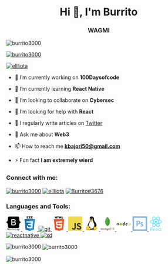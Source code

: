 <h1 align="center">Hi 👋, I'm Burrito</h1>
<h3 align="center">WAGMI</h3>

<p align="left"> <img src="https://komarev.com/ghpvc/?username=burrito3000&label=Profile%20views&color=0e75b6&style=flat" alt="burrito3000" /> </p>

<p align="left"> <a href="https://github.com/ryo-ma/github-profile-trophy"><img src="https://github-profile-trophy.vercel.app/?username=burrito3000" alt="burrito3000" /></a> </p>

<p align="left"> <a href="https://twitter.com/ellliota" target="blank"><img src="https://img.shields.io/twitter/follow/ellliota?logo=twitter&style=for-the-badge" alt="ellliota" /></a> </p>

- 🔭 I’m currently working on **100Daysofcode**

- 🌱 I’m currently learning **React Native**

- 👯 I’m looking to collaborate on **Cybersec**

- 🤝 I’m looking for help with **React**

- 📝 I regularly write articles on [Twitter](Twitter)

- 💬 Ask me about **Web3**

- 📫 How to reach me **kbajori50@gmail.com**

- ⚡ Fun fact **I am extremely wierd**

<h3 align="left">Connect with me:</h3>
<p align="left">
<a href="https://codepen.io/burrito3000" target="blank"><img align="center" src="https://raw.githubusercontent.com/rahuldkjain/github-profile-readme-generator/master/src/images/icons/Social/codepen.svg" alt="burrito3000" height="30" width="40" /></a>
<a href="https://twitter.com/ellliota" target="blank"><img align="center" src="https://raw.githubusercontent.com/rahuldkjain/github-profile-readme-generator/master/src/images/icons/Social/twitter.svg" alt="ellliota" height="30" width="40" /></a>
<a href="https://discord.gg/Burrito#3676" target="blank"><img align="center" src="https://raw.githubusercontent.com/rahuldkjain/github-profile-readme-generator/master/src/images/icons/Social/discord.svg" alt="Burrito#3676" height="30" width="40" /></a>
</p>

<h3 align="left">Languages and Tools:</h3>
<p align="left"> <a href="https://getbootstrap.com" target="_blank" rel="noreferrer"> <img src="https://raw.githubusercontent.com/devicons/devicon/master/icons/bootstrap/bootstrap-plain-wordmark.svg" alt="bootstrap" width="40" height="40"/> </a> <a href="https://www.w3schools.com/css/" target="_blank" rel="noreferrer"> <img src="https://raw.githubusercontent.com/devicons/devicon/master/icons/css3/css3-original-wordmark.svg" alt="css3" width="40" height="40"/> </a> <a href="https://git-scm.com/" target="_blank" rel="noreferrer"> <img src="https://www.vectorlogo.zone/logos/git-scm/git-scm-icon.svg" alt="git" width="40" height="40"/> </a> <a href="https://www.w3.org/html/" target="_blank" rel="noreferrer"> <img src="https://raw.githubusercontent.com/devicons/devicon/master/icons/html5/html5-original-wordmark.svg" alt="html5" width="40" height="40"/> </a> <a href="https://developer.mozilla.org/en-US/docs/Web/JavaScript" target="_blank" rel="noreferrer"> <img src="https://raw.githubusercontent.com/devicons/devicon/master/icons/javascript/javascript-original.svg" alt="javascript" width="40" height="40"/> </a> <a href="https://www.linux.org/" target="_blank" rel="noreferrer"> <img src="https://raw.githubusercontent.com/devicons/devicon/master/icons/linux/linux-original.svg" alt="linux" width="40" height="40"/> </a> <a href="https://www.mongodb.com/" target="_blank" rel="noreferrer"> <img src="https://raw.githubusercontent.com/devicons/devicon/master/icons/mongodb/mongodb-original-wordmark.svg" alt="mongodb" width="40" height="40"/> </a> <a href="https://nodejs.org" target="_blank" rel="noreferrer"> <img src="https://raw.githubusercontent.com/devicons/devicon/master/icons/nodejs/nodejs-original-wordmark.svg" alt="nodejs" width="40" height="40"/> </a> <a href="https://www.photoshop.com/en" target="_blank" rel="noreferrer"> <img src="https://raw.githubusercontent.com/devicons/devicon/master/icons/photoshop/photoshop-line.svg" alt="photoshop" width="40" height="40"/> </a> <a href="https://reactjs.org/" target="_blank" rel="noreferrer"> <img src="https://raw.githubusercontent.com/devicons/devicon/master/icons/react/react-original-wordmark.svg" alt="react" width="40" height="40"/> </a> <a href="https://reactnative.dev/" target="_blank" rel="noreferrer"> <img src="https://reactnative.dev/img/header_logo.svg" alt="reactnative" width="40" height="40"/> </a> <a href="https://www.adobe.com/products/xd.html" target="_blank" rel="noreferrer"> <img src="https://cdn.worldvectorlogo.com/logos/adobe-xd.svg" alt="xd" width="40" height="40"/> </a> </p>

<p><img align="left" src="https://github-readme-stats.vercel.app/api/top-langs?username=burrito3000&show_icons=true&locale=en&layout=compact" alt="burrito3000" /></p>

<p>&nbsp;<img align="center" src="https://github-readme-stats.vercel.app/api?username=burrito3000&show_icons=true&locale=en" alt="burrito3000" /></p>

<p><img align="center" src="https://github-readme-streak-stats.herokuapp.com/?user=burrito3000&" alt="burrito3000" /></p>

